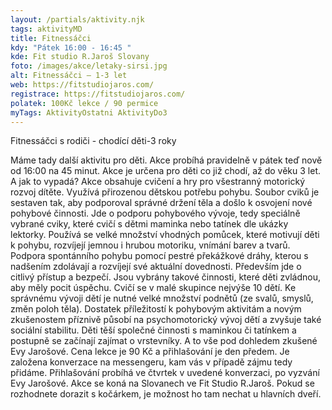 ```yaml
---
layout: /partials/aktivity.njk
tags: aktivityMD
title: Fitnessáčci
kdy: "Pátek 16:00 - 16:45 "
kde: Fit studio R.Jaroš Slovany
foto: /images/akce/letaky-sirsi.jpg
alt: Fitnessáčci – 1-3 let
web: https://fitstudiojaros.com/
registrace: https://fitstudiojaros.com/
polatek: 100Kč lekce / 90 permice
myTags: AktivityOstatni AktivityDo3
---
```

Fitnessáčci s rodiči - chodící děti-3 roky

Máme tady další aktivitu pro děti. Akce probíhá pravidelně v pátek teď nově od 16:00 na 45 minut. Akce je určena pro děti co již chodí, až do věku 3 let. A jak to vypadá? Akce obsahuje cvičení a hry pro všestranný motorický rozvoj dítěte. Využívá přirozenou dětskou potřebu pohybu. Soubor cviků je sestaven tak, aby podporoval správné držení těla a došlo k osvojení nové pohybové činnosti. Jde o podporu pohybového vývoje, tedy speciálně [](<>)vybrané cviky, které cvičí s dětmi maminka nebo tatínek dle ukázky lektorky. Používá se velké množství vhodných pomůcek, které motivují děti k pohybu, rozvíjejí jemnou i hrubou motoriku, vnímání barev a tvarů. Podpora spontánního pohybu pomocí pestré překážkové dráhy, kterou s nadšením zdolávají a rozvíjejí své aktuální dovednosti. Především jde o citlivý přístup a bezpečí. Jsou vybrány takové činnosti, které děti zvládnou, aby měly pocit úspěchu. Cvičí se v malé skupince nejvýše 10 dětí. Ke správnému vývoji dětí je nutné velké množství podnětů (ze svalů, smyslů, změn poloh těla). Dostatek příležitostí k pohybovým aktivitám a novým zkušenostem příznivě působí na psychomotorický vývoj dětí a zvyšuje také sociální stabilitu. Děti těší společné činnosti s maminkou či tatínkem a postupně se začínají zajímat o vrstevníky. A to vše pod dohledem zkušené Evy Jarošové. Cena lekce je 90 Kč a přihlašování je den předem. Je založena konverzace na messengeru, kam vás v případě zájmu tedy přidáme. Přihlašování probíhá ve čtvrtek v uvedené konverzaci, po vyzvání Evy Jarošové. Akce se koná na Slovanech ve Fit Studio R.Jaroš. Pokud se rozhodnete dorazit s kočárkem, je možnost ho tam nechat u hlavních dveří.